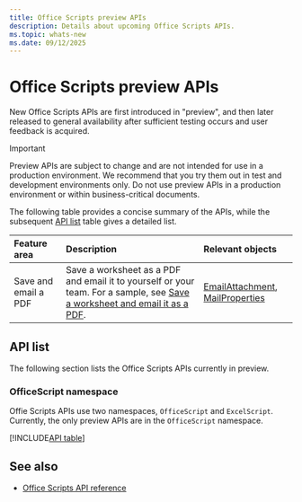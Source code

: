 ```yaml
---
title: Office Scripts preview APIs
description: Details about upcoming Office Scripts APIs.
ms.topic: whats-new
ms.date: 09/12/2025
---
```


# Office Scripts preview APIs

New Office Scripts APIs are first introduced in "preview", and then later released to general availability after sufficient testing occurs and user feedback is acquired.

> [!IMPORTANT]
> Preview APIs are subject to change and are not intended for use in a production environment. We recommend that you try them out in test and development environments only. Do not use preview APIs in a production environment or within business-critical documents.

The following table provides a concise summary of the APIs, while the subsequent [API list](#api-list) table gives a detailed list.

| Feature area | Description | Relevant objects |
|:--- |:--- |:--- |
| Save and email a PDF | Save a worksheet as a PDF and email it to yourself or your team. For a sample, see [Save a worksheet and email it as a PDF](/office/dev/scripts/resources/samples/save-as-pdf-email-as-pdf). | [EmailAttachment](/javascript/api/office-scripts/officescript/officescript.emailattachment), [MailProperties](/javascript/api/office-scripts/officescript/officescript.mailproperties) |

## API list

The following section lists the Office Scripts APIs currently in preview.

### OfficeScript namespace

Offie Scripts APIs use two namespaces, `OfficeScript` and `ExcelScript`. Currently, the only preview APIs are in the `OfficeScript` namespace.

[!INCLUDE[API table](../includes/officescript-preview.md)]

## See also

- [Office Scripts API reference](overview.md)
